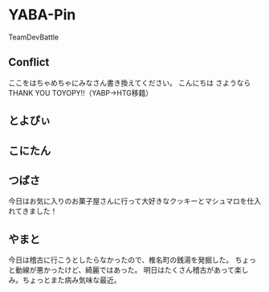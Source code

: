 # YABA-Pin
TeamDevBattle


## Conflict
ここをはちゃめちゃにみなさん書き換えてください。
こんにちは
さようなら
THANK YOU TOYOPY!!（YABP→HTG移籍）


## とよぴぃ

## こにたん

## つばさ
今日はお気に入りのお菓子屋さんに行って大好きなクッキーとマシュマロを仕入れてきました！
## やまと
今日は稽古に行こうとしたらなかったので、椎名町の銭湯を発掘した。
ちょっと動線が悪かったけど、綺麗ではあった。
明日はたくさん稽古があって楽しみ。ちょっとまた病み気味な最近。
